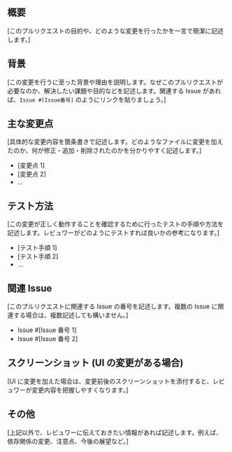 ## 概要

[このプルリクエストの目的や、どのような変更を行ったかを一言で簡潔に記述します。]

## 背景

[この変更を行うに至った背景や理由を説明します。なぜこのプルリクエストが必要なのか、解決したい課題や目的などを記述します。関連する Issue があれば、`Issue #[Issue番号]` のようにリンクを貼りましょう。]

## 主な変更点

[具体的な変更内容を箇条書きで記述します。どのようなファイルに変更を加えたのか、何が修正・追加・削除されたのかを分かりやすく記述します。]

- [変更点 1]
- [変更点 2]
- ...

## テスト方法

[この変更が正しく動作することを確認するために行ったテストの手順や方法を記述します。レビュワーがどのようにテストすれば良いかの参考になります。]

- [テスト手順 1]
- [テスト手順 2]
- ...

## 関連 Issue

[このプルリクエストに関連する Issue の番号を記述します。複数の Issue に関連する場合は、複数記述しても構いません。]

- Issue #[Issue 番号 1]
- Issue #[Issue 番号 2]

## スクリーンショット (UI の変更がある場合)

[UI に変更を加えた場合は、変更前後のスクリーンショットを添付すると、レビュワーが変更内容を把握しやすくなります。]

## その他

[上記以外で、レビュワーに伝えておきたい情報があれば記述します。例えば、依存関係の変更、注意点、今後の展望など。]
